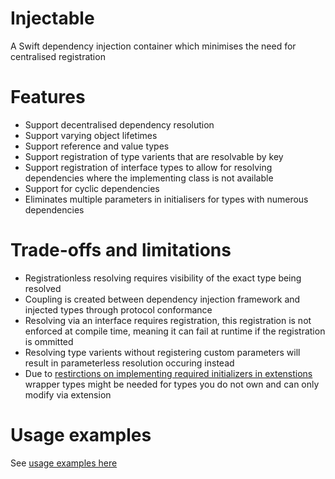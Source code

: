 # Injectable

A Swift dependency injection container which minimises the need for centralised registration

# Features

- Support decentralised dependency resolution
- Support varying object lifetimes
- Support reference and value types
- Support registration of type varients that are resolvable by key
- Support registration of interface types to allow for resolving dependencies where the implementing class is not available
- Support for cyclic dependencies
- Eliminates multiple parameters in initialisers for types with numerous dependencies

# Trade-offs and limitations

- Registrationless resolving requires visibility of the exact type being resolved
- Coupling is created between dependency injection framework and injected types through protocol conformance
- Resolving via an interface requires registration, this registration is not enforced at compile time, meaning it can fail at runtime if the registration is ommitted
- Resolving type varients without registering custom parameters will result in parameterless resolution occuring instead
- Due to [restirctions on implementing required initializers in extenstions](https://forums.swift.org/t/why-you-cant-make-someone-elses-class-decodable-a-long-winded-explanation-of-required-initializers/6437) wrapper types might be needed for types you do not own and can only modify via extension

# Usage examples

See [usage examples here](UsageExamples.md)
